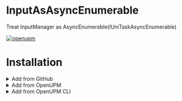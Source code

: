 # InputAsAsyncEnumerable
Treat InputManager as AsyncEnumerable(IUniTaskAsyncEnumerable)

[![openupm](https://img.shields.io/npm/v/com.euglenach.inputasobservable?label=openupm&registry_uri=https://package.openupm.com)](https://openupm.com/packages/com.euglenach.inputasobservable/)

# Installation

<details>
<summary>Add from GitHub</summary>

You can also add it directly from GitHub on Unity 2019.4+. Note that you won't be able to receive updates through Package Manager this way, you'll have to update manually.

- open Package Manager
- click <kbd>+</kbd>
- select <kbd>Add from Git URL</kbd>
- paste `https://github.com/euglenach/InputAsAsyncEnumerable.git`
- click <kbd>Add</kbd>
</details>

<details>
<summary>Add from OpenUPM</summary>

To add OpenUPM to your project:

- open `Edit/Project Settings/Package Manager`
- add a new Scoped Registry:
```
Name: OpenUPM
URL:  https://package.openupm.com/
Scope(s): com.euglenach.inputasasyncenumerable
```
- click <kbd>Save</kbd>
- open Package Manager
- Select ``My Registries`` in dropdown top left
- Select ``InputAsAsyncEnumerable`` and click ``Install``
</details>

<details>
<summary>Add from OpenUPM CLI</summary>
Run the following command in a terminal.

```
openupm add com.euglenach.inputasasyncenumerable
```

</details>